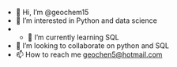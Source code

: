 - 👋 Hi, I’m @geochem15
- 👀 I’m interested in Python and data science
- - 🌱 I’m currently learning SQL
- 💞️ I’m looking to collaborate on python and SQL
- 📫 How to reach me geochen5@hotmail.com

<!---
geochem15/geochem15 is a ✨ special ✨ repository because its `README.md` (this file) appears on your GitHub profile.
You can click the Preview link to take a look at your changes.
--->
